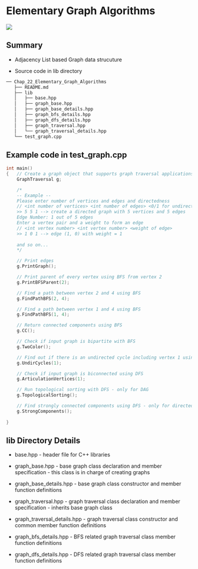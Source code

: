 # Elementary Graph Algorithms
![](https://img.shields.io/badge/C++-blue.svg?style=flat&logo=c%2B%2B)


## Summary

- Adjacency List based Graph data strucuture

- Source code in lib directory


```sh
── Chap_22_Elementary_Graph_Algorithms
   ├── README.md
   ├── lib
   │   ├── base.hpp
   │   ├── graph_base.hpp
   │   ├── graph_base_details.hpp
   │   ├── graph_bfs_details.hpp
   │   ├── graph_dfs_details.hpp
   │   ├── graph_traversal.hpp
   │   └── graph_traversal_details.hpp
   └── test_graph.cpp
```
## Example code in test_graph.cpp

```C++
int main()
{   // Create a graph object that supports graph traversal applications based on BFS and DFS
    GraphTraversal g; 

    /* 
    -- Example --
    Please enter number of vertices and edges and directedness 
    // <int number of vertices> <int number of edges> <0/1 for undirected/directed graph>
    >> 5 5 1 --> create a directed graph with 5 vertices and 5 edges 
    Edge Number: 1 out of 5 edges 
    Enter a vertex pair and a weight to form an edge 
    // <int vertex number> <int vertex number> <weight of edge>
    >> 1 0 1 --> edge (1, 0) with weight = 1
    
    and so on...
    */

    // Print edges
    g.PrintGraph();

    // Print parent of every vertex using BFS from vertex 2
    g.PrintBFSParent(2);

    // Find a path between vertex 2 and 4 using BFS
    g.FindPathBFS(2, 4);

    // Find a path between vertex 1 and 4 using BFS
    g.FindPathBFS(1, 4);

    // Return connected components using BFS
    g.CC();

    // Check if input graph is bipartite with BFS
    g.TwoColor();

    // Find out if there is an undirected cycle including vertex 1 using DFS
    g.UndirCycles(1);

    // Check if input graph is biconnected using DFS
    g.ArticulationVertices(1);

    // Run topological sorting with DFS - only for DAG
    g.TopologicalSorting();

    // Find strongly connected components using DFS - only for directed graphs
    g.StrongComponents();
    
}
```



## lib Directory Details

- base.hpp - header file for C++ libraries

- graph_base.hpp - base graph class declaration and member specification
                 - this class is in charge of creating graphs

- graph_base_details.hpp - base graph class constructor and member function definitions

- graph_traversal.hpp - graph traversal class declaration and member specification - inherits base graph class

- graph_traversal_details.hpp - graph traversal class constructor and common member function definitions

- graph_bfs_details.hpp - BFS related graph traversal class member function definitions

- graph_dfs_details.hpp - DFS related graph traversal class member function definitions
